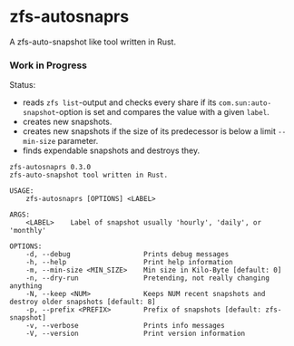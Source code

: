 # zfs-autosnaprs

A zfs-auto-snapshot like tool written in Rust.

### Work in Progress
Status:
- reads `zfs list`-output and checks every share if its `com.sun:auto-snapshot`-option is set and compares the value with a given `label`.
- creates new snapshots.
- creates new snapshots if the size of its predecessor is below a limit `--min-size` parameter.  
- finds expendable snapshots and destroys they.

```text
zfs-autosnaprs 0.3.0
zfs-auto-snapshot tool written in Rust.

USAGE:
    zfs-autosnaprs [OPTIONS] <LABEL>

ARGS:
    <LABEL>    Label of snapshot usually 'hourly', 'daily', or 'monthly'

OPTIONS:
    -d, --debug                  Prints debug messages
    -h, --help                   Print help information
    -m, --min-size <MIN_SIZE>    Min size in Kilo-Byte [default: 0]
    -n, --dry-run                Pretending, not really changing anything
    -N, --keep <NUM>             Keeps NUM recent snapshots and destroy older snapshots [default: 8]
    -p, --prefix <PREFIX>        Prefix of snapshots [default: zfs-snapshot]
    -v, --verbose                Prints info messages
    -V, --version                Print version information
```

